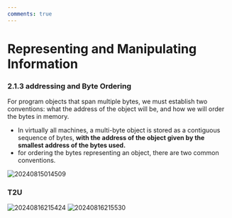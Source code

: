```yaml
---
comments: true
---
```


# Representing and Manipulating Information

### 2.1.3 addressing and Byte Ordering

For program objects that span multiple bytes, we must establish two conventions: what the address of the object will be, and how we will order the bytes in memory.  

* In virtually all machines, a multi-byte object is stored as a contiguous sequence of bytes, **with the address of the object given by the smallest address of the bytes used.**
* for ordering the bytes representing an object, there are two common conventions.

![20240815014509](https://s2.loli.net/2024/08/15/jLZxu3q9bpCyD2I.png)

### T2U

![20240816215424](https://s2.loli.net/2024/08/16/U63rQfmu4XsIKwJ.png)
![20240816215530](https://s2.loli.net/2024/08/16/bA8LWF3cOYjqKPB.png)